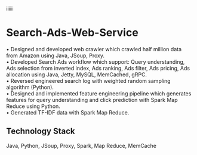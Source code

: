 iiiii
# Search-Ads-Web-Service

• Designed and developed web crawler which crawled half million data from Amazon using Java, JSoup, Proxy.  
• Developed Search Ads workflow which support: Query understanding, Ads selection from inverted index, Ads ranking, Ads filter, Ads pricing, Ads allocation using Java, Jetty, MySQL, MemCached, gRPC.    
• Reversed engineered search log with weighted random sampling algorithm (Python).  
• Designed and implemented feature engineering pipeline which generates features for query understanding and click prediction with Spark Map Reduce using Python.  
• Generated TF-IDF data with Spark Map Reduce.


## Technology Stack
Java, Python, JSoup, Proxy, Spark, Map Reduce, MemCache
